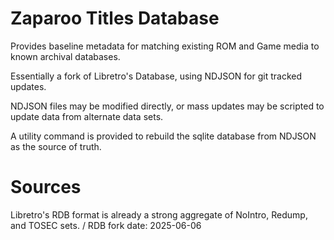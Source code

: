 # Zaparoo Titles Database

Provides baseline metadata for matching existing ROM and Game media to known archival databases.

Essentially a fork of Libretro's Database, using NDJSON for git tracked updates.

NDJSON files may be modified directly, or mass updates may be scripted to update data from alternate data sets.

A utility command is provided to rebuild the sqlite database from NDJSON as the source of truth.

# Sources
Libretro's RDB format is already a strong aggregate of NoIntro, Redump, and TOSEC sets. /
RDB fork date: 2025-06-06